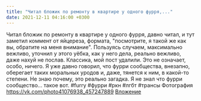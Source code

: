 ```yaml
---
title: "Читал бложик по ремонту в квартире у одного фурря,..."
date: 2021-12-11 04:16:00 +0300
---
```


Читал бложик по ремонту в квартире у одного фурря, давно читал, и тут заметил коммент от яйцереза, формата, "посмотрите, я такой же как вы, обратите на меня внимание". Пользуясь случаем, максимально вежливо, уточнил у этого уёбка, как у него дела, реально вежливо, даже нахуй не послав. Классика, мой пост удалили. Это не означает, особо, ничего. Я уже давно говорил, что фурри сообщества, внезапно, оберегает таких моральных уродов и, даже, тянется к ним, в какой-то степени. Не знаю почему, это реально загадка. Я не знал что фурри сообщество... такое вот.
#furry #фурри #ркн #лгбт #трансы
Фотография
<a class="vk-attach" href="https://vk.com/photo41076938_457247889">https://vk.com/photo41076938_457247889</a>
<a class="vk-attach" href="https://vk.com/photo41076938_457247889">Вложение</a>
